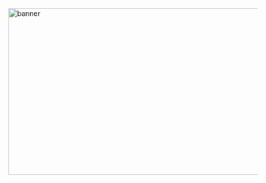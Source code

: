 <img width="709" height="337" alt="banner" src="https://github.com/user-attachments/assets/ee235252-ae32-441c-9e8e-50bbffb4fa69" />
